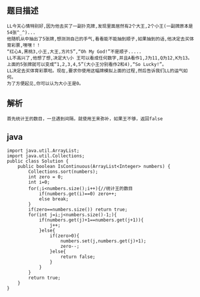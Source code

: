 ## 题目描述

    LL今天心情特别好,因为他去买了一副扑克牌,发现里面居然有2个大王,2个小王(一副牌原本是54张^_^)...
    他随机从中抽出了5张牌,想测测自己的手气,看看能不能抽到顺子,如果抽到的话,他决定去买体育彩票,嘿嘿！！
    “红心A,黑桃3,小王,大王,方片5”,“Oh My God!”不是顺子.....
    LL不高兴了,他想了想,决定大\小 王可以看成任何数字,并且A看作1,J为11,Q为12,K为13。
    上面的5张牌就可以变成“1,2,3,4,5”(大小王分别看作2和4),“So Lucky!”。
    LL决定去买体育彩票啦。现在,要求你使用这幅牌模拟上面的过程,然后告诉我们LL的运气如何。
    为了方便起见,你可以认为大小王是0。

## 解析

    首先统计王的数目，一旦遇到间隔，就使用王来弥补，如果王不够，返回false
    
## java

    import java.util.ArrayList;  
    import java.util.Collections;  
    public class Solution {  
        public boolean IsContinuous(ArrayList<Integer> numbers) {  
            Collections.sort(numbers);  
            int zero = 0;  
            int i=0;  
            for(;i<numbers.size();i++){//统计王的数目  
                if(numbers.get(i)==0) zero++;  
                else break;                           
            }  
            if(zero==numbers.size()) return true;  
            for(int j=i;j<numbers.size()-1;){  
                if(numbers.get(j)+1==numbers.get(j+1)){  
                    j++;  
                }else{  
                    if(zero>0){  
                        numbers.set(j,numbers.get(j)+1);  
                        zero--;  
                    }else{  
                        return false;  
                    }  
                }  
            }  
            return true;  
        }  
    }  